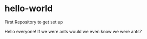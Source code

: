 # hello-world
First Repository to get set up

Hello everyone! If we were ants would we even know we were ants?
